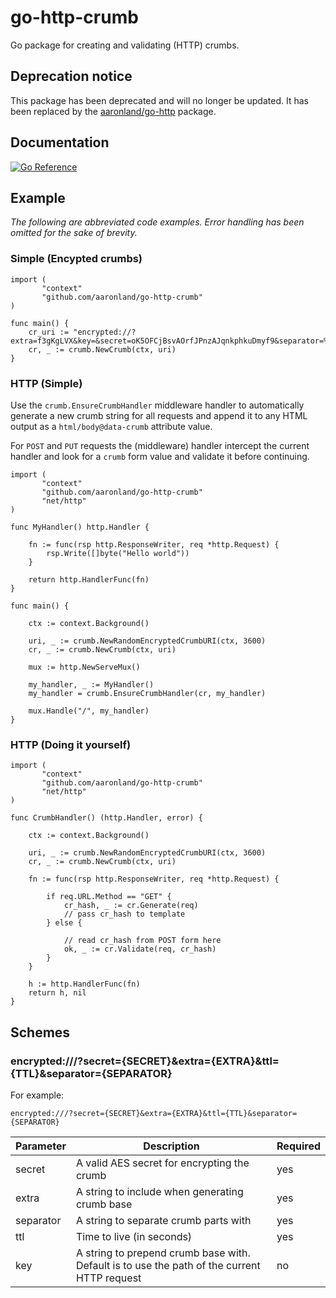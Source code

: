 # go-http-crumb

Go package for creating and validating (HTTP) crumbs.

## Deprecation notice

This package has been deprecated and will no longer be updated. It has been replaced by the [aaronland/go-http](https://github.com/aaronland/go-http) package.

## Documentation

[![Go Reference](https://pkg.go.dev/badge/github.com/aaronland/go-http-crumb.svg)](https://pkg.go.dev/github.com/aaronland/go-http-crumb)

## Example

_The following are abbreviated code examples. Error handling has been omitted for the sake of brevity._

### Simple (Encypted crumbs)

```
import (
       "context"
       "github.com/aaronland/go-http-crumb"
)

func main() {
	cr_uri := "encrypted://?extra=f3gKgLVX&key=&secret=oK5OFCjBsvAOrfJPnzAJqnkphkuDmyf9&separator=%3A&ttl=3600"
	cr, _ := crumb.NewCrumb(ctx, uri)
}

```

### HTTP (Simple)

Use the `crumb.EnsureCrumbHandler` middleware handler to automatically generate a new crumb string for all requests and append it to any HTML output as a `html/body@data-crumb` attribute value.

For `POST` and `PUT` requests the (middleware) handler intercept the current handler and look for a `crumb` form value and validate it before continuing.

```
import (
       "context"
       "github.com/aaronland/go-http-crumb"
       "net/http"
)

func MyHandler() http.Handler {

	fn := func(rsp http.ResponseWriter, req *http.Request) {
		rsp.Write([]byte("Hello world"))
	}

	return http.HandlerFunc(fn)
}

func main() {

	ctx := context.Background()
	
	uri, _ := crumb.NewRandomEncryptedCrumbURI(ctx, 3600)
	cr, _ := crumb.NewCrumb(ctx, uri)

	mux := http.NewServeMux()
	
	my_handler, _ := MyHandler()
	my_handler = crumb.EnsureCrumbHandler(cr, my_handler)

	mux.Handle("/", my_handler)
}
```

### HTTP (Doing it yourself)

```
import (
       "context"
       "github.com/aaronland/go-http-crumb"
       "net/http"
)

func CrumbHandler() (http.Handler, error) {

	ctx := context.Background()
	
	uri, _ := crumb.NewRandomEncryptedCrumbURI(ctx, 3600)
	cr, _ := crumb.NewCrumb(ctx, uri)

	fn := func(rsp http.ResponseWriter, req *http.Request) {

		if req.URL.Method == "GET" {
			cr_hash, _ := cr.Generate(req)
			// pass cr_hash to template
		} else {

			// read cr_hash from POST form here
			ok, _ := cr.Validate(req, cr_hash)	
		}
	}

	h := http.HandlerFunc(fn)
	return h, nil
}
```

## Schemes

### encrypted:///?secret={SECRET}&extra={EXTRA}&ttl={TTL}&separator={SEPARATOR}

For example:

```
encrypted:///?secret={SECRET}&extra={EXTRA}&ttl={TTL}&separator={SEPARATOR}
```

| Parameter | Description | Required |
| --- | --- | --- |
| secret | A valid AES secret for encrypting the crumb | yes |
| extra | A string to include when generating crumb base | yes |
| separator | A string to separate crumb parts with | yes |
| ttl | Time to live (in seconds) | yes |
| key | A string to prepend crumb base with. Default is to use the path of the current HTTP request | no |
